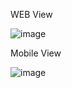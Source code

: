 WEB View

![image](https://user-images.githubusercontent.com/80327905/149154285-b74536cc-076f-425f-a55f-c4fd1fa17bda.png)

Mobile View

![image](https://user-images.githubusercontent.com/80327905/149154194-86650977-41e2-4246-9d50-93dac3abd200.png)

